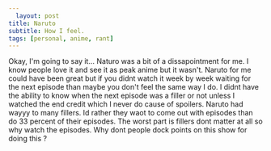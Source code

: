 ```yaml
---
  layout: post
title: Naruto
subtitle: How I feel.
tags: [personal, anime, rant]
---
```

  
Okay, I'm going to say it... Naturo was a bit of a dissapointment for me. I know people love it and see it as peak anime but it wasn't. Naruto for me could have been great but if you didnt watch it week by week waiting for the next episode than maybe you don't feel the same way I do. I didnt have the ability to know when the next episode was a filler or not unless I watched the end credit which I never do cause of spoilers. Naruto had wayyy to many fillers. Id rather they waot to come out with episodes than do 33 percent of their episodes. The worst part is fillers dont matter at all so why watch the episodes. Why dont people dock points on this show for doing this ? 